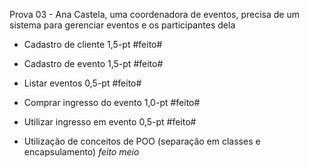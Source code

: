 Prova 03 - Ana Castela, uma coordenadora de eventos, precisa de um sistema para gerenciar eventos e os participantes dela

* Cadastro de cliente 1,5-pt #feito#
* Cadastro de evento 1,5-pt #feito#
* Listar eventos 0,5-pt #feito#
* Comprar ingresso do evento 1,0-pt #feito#
* Utilizar ingresso em evento 0,5-pt #feito#

* Utilização de conceitos de POO (separação em classes e encapsulamento) *feito meio*